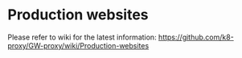 # Production websites 

Please refer to wiki for the latest information: https://github.com/k8-proxy/GW-proxy/wiki/Production-websites


